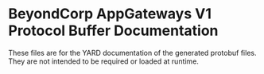 # BeyondCorp AppGateways V1 Protocol Buffer Documentation

These files are for the YARD documentation of the generated protobuf files.
They are not intended to be required or loaded at runtime.
